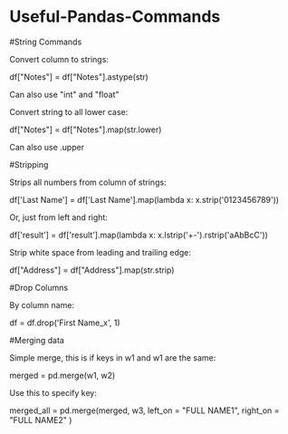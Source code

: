 # Useful-Pandas-Commands



#String Commands

Convert column to strings:

df["Notes"] = df["Notes"].astype(str)

Can also use "int" and "float"

Convert string to all lower case:

df["Notes"] = df["Notes"].map(str.lower)

Can also use .upper


#Stripping 

Strips all numbers from column of strings:

df['Last Name'] = df['Last Name'].map(lambda x: x.strip('0123456789'))

Or, just from left and right:

df['result'] = df['result'].map(lambda x: x.lstrip('+-').rstrip('aAbBcC'))

Strip white space from leading and trailing edge:

df["Address"] = df["Address"].map(str.strip)

#Drop Columns

By column name:

df = df.drop('First Name_x', 1)

#Merging data

Simple merge, this is if keys in w1 and w1 are the same:

merged = pd.merge(w1, w2)

Use this to specify key:

merged_all = pd.merge(merged, w3, left_on = "FULL NAME1", right_on = "FULL NAME2" )


